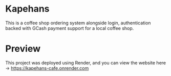 # Kapehans
 This is a coffee shop ordering system alongside login, authentication backed with GCash payment support for a local coffee shop.

# Preview
 This project was deployed using Render, and you can view the website here -> https://kapehans-cafe.onrender.com
